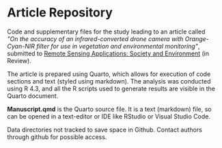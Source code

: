 # Article Repository

Code and supplementary files for the study leading to an article called  
*"On the accuracy of an infrared-converted drone camera with Orange-Cyan-NIR filter for use in vegetation and environmental monitoring"*, 
submitted to [Remote Sensing Applications: Society and Environment](https://www.sciencedirect.com/journal/remote-sensing-applications-society-and-environment) (in Review).  

The article is prepared using Quarto, which allows for execution of code sections and text (styled using markdown).
The analysis was conducted using R 4.3, and all the R scripts used to generate results are visible in the Quarto document.

**Manuscript.qmd** is the Quarto source file. It is a text (markdown) file, so can be opened in a text-editor or IDE like RStudio or Visual Studio Code.

Data directories not tracked to save space in Github. Contact authors through github for possible access.
